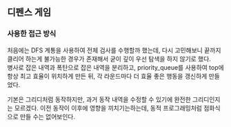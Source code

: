 ## 디펜스 게임
  
### 사용한 접근 방식
처음에는 DFS 계통을 사용하여 전체 검사를 수행할까 했는데, 다시 고민해보니 끝까지 클리어 하는게 불가능한 경우가 존재해서 굳이 깊이 우선 탐색을 하지 않기로 했다.  
병사로 잡은 내역과 폭탄으로 잡은 내역을 분리하고, priority_queue를 사용하여 top에 항상 최고 효율이 위치하게 만든 뒤, 각 라운드마다 더 효율 좋은 행동을 갱신하게 만들었다.  

기본은 그리디처럼 동작하지만, 과거 동작 내역을 수정할 수 있기에 완전한 그리디인지는 모르겠다. 이전 동작이 이후에 영향을 끼치기는하는데, 동적 프로그래밍처럼 점화식으로 만들 수는 없어보인다.  
